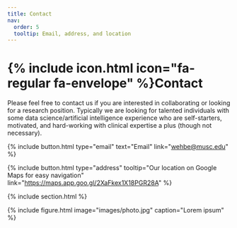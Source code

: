 ```yaml
---
title: Contact
nav:
  order: 5
  tooltip: Email, address, and location
---
```


# {% include icon.html icon="fa-regular fa-envelope" %}Contact

Please feel free to contact us if you are interested in collaborating or looking for a research position. Typically we are looking for talented individuals with some data science/artificial intelligence experience who are self-starters, motivated, and hard-working with clinical expertise a plus (though not necessary).

{%
  include button.html
  type="email"
  text="Email"
  link="wehbe@musc.edu"
%}

{%
  include button.html
  type="address"
  tooltip="Our location on Google Maps for easy navigation"
  link="https://maps.app.goo.gl/2XaFkex1X18PGR28A"
%}

{% include section.html %}

{%
  include figure.html
  image="images/photo.jpg"
  caption="Lorem ipsum"
%}

